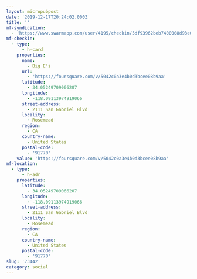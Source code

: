 ```yaml
---
layout: micropubpost
date: '2019-12-17T20:24:02.000Z'
title: ''
mf-syndication:
  - 'https://www.swarmapp.com/user/4195/checkin/5df93962beb7400008d93e07'
mf-checkin:
  - type:
      - h-card
    properties:
      name:
        - Big E's
      url:
        - 'https://foursquare.com/v/5042c0a3e4b0d3bcee08b9aa'
      latitude:
        - 34.05249709066207
      longitude:
        - -118.09113974919066
      street-address:
        - 2111 San Gabriel Blvd
      locality:
        - Rosemead
      region:
        - CA
      country-name:
        - United States
      postal-code:
        - '91770'
    value: 'https://foursquare.com/v/5042c0a3e4b0d3bcee08b9aa'
mf-location:
  - type:
      - h-adr
    properties:
      latitude:
        - 34.05249709066207
      longitude:
        - -118.09113974919066
      street-address:
        - 2111 San Gabriel Blvd
      locality:
        - Rosemead
      region:
        - CA
      country-name:
        - United States
      postal-code:
        - '91770'
slug: '73442'
category: social
---
```

